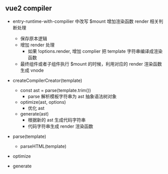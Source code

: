 ## vue2 compiler

- entry-runtime-with-compilier 中改写 $mount 增加渲染函数 render 相关判断处理

  - 保存原本逻辑
  - 增加 render 处理
    - 如果 !options.render, 增加 complier 把 template 字符串编译成渲染函数
  - 最终组件或者子组件执行 $mount 的时候，利用对应的 render 渲染函数生成 vnode

- createCompilerCreator(template)

  - const ast = parse(template.trim())
    - parse 解析模板字符串为 ast 抽象语法树对象
  - optimize(ast, options)
    - 优化 ast
  - generate(ast)
    - 根据新的 ast 生成代码字符串
    - 代码字符串生成 render 渲染函数

- parse(template)

  - parseHTML(template)

- optimize

- generate
